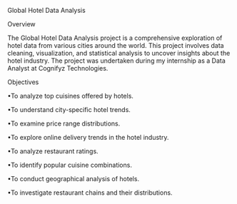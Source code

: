 Global Hotel Data Analysis

Overview

The Global Hotel Data Analysis project is a comprehensive exploration of hotel data from various cities around the world. This project involves data cleaning, visualization, and statistical analysis to uncover insights about the hotel industry. The project was undertaken during my internship as a Data Analyst at Cognifyz Technologies.

Objectives


•To analyze top cuisines offered by hotels.

•To understand city-specific hotel trends.

•To examine price range distributions.

•To explore online delivery trends in the hotel industry.

•To analyze restaurant ratings.

•To identify popular cuisine combinations.

•To conduct geographical analysis of hotels.

•To investigate restaurant chains and their distributions.